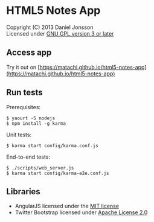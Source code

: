 # HTML5 Notes App

Copyright (C) 2013 Daniel Jonsson  
Licensed under [GNU GPL version 3 or later](LICENSE)

## Access app

Try it out on
[https://matachi.github.io/html5-notes-app](https://matachi.github.io/html5-notes-app)

## Run tests

Prerequisites:

    $ yaourt -S nodejs
    $ npm install -g karma

Unit tests:

    $ karma start config/karma.conf.js

End-to-end tests:

    $ ./scripts/web_server.js
    $ karma start config/karma-e2e.conf.js

## Libraries

* AngularJS licensed under the [MIT
  license](https://docs-angularjs-org-dev.appspot.com/misc/contribute#!)
* Twitter Bootstrap licensed under [Apache License
  2.0](http://twitter.github.io/bootstrap/)

